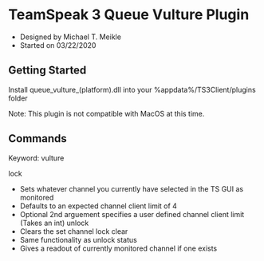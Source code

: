 # TeamSpeak 3 Queue Vulture Plugin
 - Designed by Michael T. Meikle
 - Started on 03/22/2020

## Getting Started 

Install queue_vulture_(platform).dll into your %appdata%/TS3Client/plugins folder

Note: This plugin is not compatible with MacOS at this time.

## Commands

Keyword: vulture

lock
 - Sets whatever channel you currently have selected in the TS GUI as monitored
 - Defaults to an expected channel client limit of 4
 - Optional 2nd arguement specifies a user defined channel client limit (Takes an int)
unlock
 - Clears the set channel lock
clear
 - Same functionality as unlock
status
 - Gives a readout of currently monitored channel if one exists 